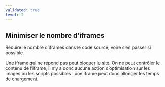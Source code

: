 ```yaml
---
validated: true
level: 2
---
```


## Minimiser le nombre d’iframes

Réduire le nombre d’iframes dans le code source, voire s’en passer si possible.

Une iframe qui ne répond pas peut bloquer le site.
On ne peut contrôler le contenu de l’iframe, il n’y a donc aucune action d’optimisation sur les images ou les scripts possibles : une iframe peut donc allonger les temps de chargement.
